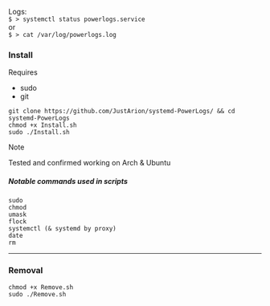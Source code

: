 Logs:
<br>`$ > systemctl status powerlogs.service`
<br>or<br>
`$ > cat /var/log/powerlogs.log`

### Install
Requires
- sudo
- git

```
git clone https://github.com/JustArion/systemd-PowerLogs/ && cd systemd-PowerLogs
chmod +x Install.sh
sudo ./Install.sh
```

> [!NOTE]
> Tested and confirmed working on Arch & Ubuntu

##### Notable commands used in scripts
```
sudo
chmod
umask
flock
systemctl (& systemd by proxy)
date
rm
```
---
### Removal

```
chmod +x Remove.sh
sudo ./Remove.sh
```
